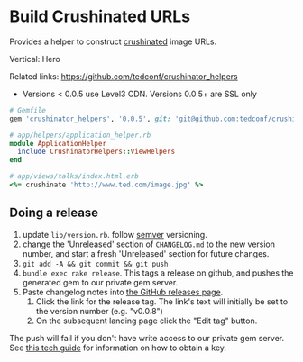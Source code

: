 # Build Crushinated URLs
<!--- project_def -->
Provides a helper to construct [crushinated](https://github.com/tedconf/crushinator) image URLs.

Vertical: Hero

Related links: https://github.com/tedconf/crushinator_helpers
<!--- /project_def -->

* Versions < 0.0.5 use Level3 CDN. Versions 0.0.5+ are SSL only

```ruby
# Gemfile
gem 'crushinator_helpers', '0.0.5', git: 'git@github.com:tedconf/crushinator_helpers.git'

# app/helpers/application_helper.rb
module ApplicationHelper
  include CrushinatorHelpers::ViewHelpers
end

# app/views/talks/index.html.erb
<%= crushinate 'http://www.ted.com/image.jpg' %>
```
## Doing a release
1. update `lib/version.rb`. follow [semver](http://semver.org/) versioning.
1. change the 'Unreleased' section of `CHANGELOG.md` to the new version number,
   and start a fresh 'Unreleased' section for future changes.
1. `git add -A && git commit && git push`
1. `bundle exec rake release`. This tags a release on github, and pushes the
      generated gem to our private gem server.
1. Paste changelog notes into [the GitHub releases page](https://github.com/tedconf/crushinator_helpers/releases).
   1. Click the link for the release tag. The link's text will initially be set to the version number (e.g. "v0.0.8")
   1. On the subsequent landing page click the "Edit tag" button.

The push will fail if you don't have write access to our private gem server.
See [this tech guide](https://tech-guides.ted.com/guides/infrastructure/working_with_our_private_gem_server.html)
for information on how to obtain a key.
